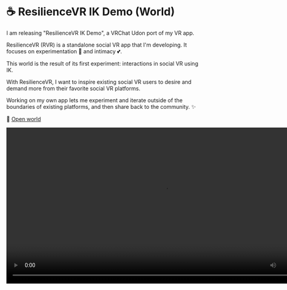 ﻿# ☕ ResilienceVR IK Demo (World)

I am releasing "ResilienceVR IK Demo", a VRChat Udon port of my VR app.

ResilienceVR (RVR) is a standalone social VR app that I'm developing. It focuses on experimentation 🧪 and intimacy 💕.

This world is the result of its first experiment: interactions in social VR using IK.

With ResilienceVR, I want to inspire existing social VR users to desire and demand more from their favorite social VR platforms.

Working on my own app lets me experiment and iterate outside of the boundaries of existing platforms, and then share back to the community. ✨

🌃 [Open world](https://vrchat.com/home/launch?worldId=wrld_0a7397db-79ff-46ce-911b-7a022cbb2c52)

<video controls width="816">
    <source src={'https://downscale.srv.hai-vr.dev/assets/docs/2023-05-03-p0-c-rvrik-demo-f.mp4' ?? require('./img/2023-05-03-p0-c-rvrik-demo-f.mp4').default}/>
</video>
